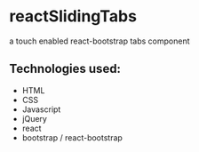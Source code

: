 # reactSlidingTabs
a touch enabled react-bootstrap tabs component

## Technologies used:
* HTML
* CSS
* Javascript
* jQuery
* react
* bootstrap / react-bootstrap
